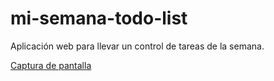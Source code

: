 # mi-semana-todo-list
Aplicación web para llevar un control de tareas de la semana.

[Captura de pantalla](./img/screenshot.png)